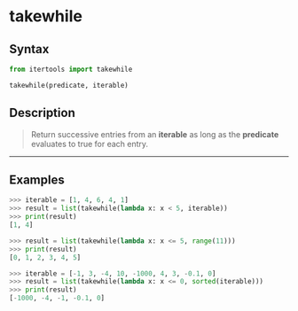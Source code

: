 # takewhile

## Syntax

```python
from itertools import takewhile

takewhile(predicate, iterable)
```

## Description

> Return successive entries from an **iterable** as long as the **predicate**
> evaluates to true for each entry.

---

## Examples

```python
>>> iterable = [1, 4, 6, 4, 1]
>>> result = list(takewhile(lambda x: x < 5, iterable))
>>> print(result)
[1, 4]
```

```python
>>> result = list(takewhile(lambda x: x <= 5, range(11)))
>>> print(result)
[0, 1, 2, 3, 4, 5]
```

```python
>>> iterable = [-1, 3, -4, 10, -1000, 4, 3, -0.1, 0]
>>> result = list(takewhile(lambda x: x <= 0, sorted(iterable)))
>>> print(result)
[-1000, -4, -1, -0.1, 0]
```
